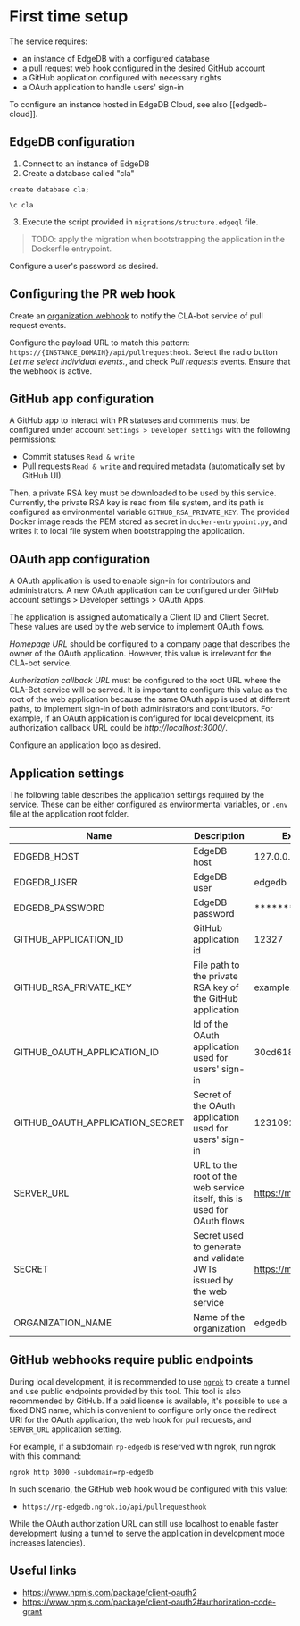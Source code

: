# First time setup

The service requires:

- an instance of EdgeDB with a configured database
- a pull request web hook configured in the desired GitHub account
- a GitHub application configured with necessary rights
- a OAuth application to handle users' sign-in

To configure an instance hosted in EdgeDB Cloud, see also [[edgedb-cloud]].

## EdgeDB configuration

1. Connect to an instance of EdgeDB
2. Create a database called "cla"

```
create database cla;

\c cla
```

3. Execute the script provided in `migrations/structure.edgeql` file.

> TODO: apply the migration when bootstrapping the application in the
> Dockerfile entrypoint.

Configure a user's password as desired.

## Configuring the PR web hook

Create an [organization webhook](https://developer.github.com/v3/orgs/hooks/)
to notify the CLA-bot service of pull request events.

Configure the payload URL to match this pattern:
`https://{INSTANCE_DOMAIN}/api/pullrequesthook`.
Select the radio button _Let me select individual events._, and check
_Pull requests_ events. Ensure that the webhook is active.

## GitHub app configuration

A GitHub app to interact with PR statuses and comments must be configured
under account `Settings > Developer settings` with the following permissions:

- Commit statuses `Read & write`
- Pull requests `Read & write`
  and required metadata (automatically set by GitHub UI).

Then, a private RSA key must be downloaded to be used by this service.
Currently, the private RSA key is read from file system, and its path is
configured as environmental variable `GITHUB_RSA_PRIVATE_KEY`. The provided
Docker image reads the PEM stored as secret in `docker-entrypoint.py`, and
writes it to local file system when bootstrapping the application.

## OAuth app configuration

A OAuth application is used to enable sign-in for contributors and
administrators. A new OAuth application can be configured under
GitHub account settings > Developer settings > OAuth Apps.

The application is assigned automatically a Client ID and Client Secret. These
values are used by the web service to implement OAuth flows.

_Homepage URL_ should be configured to a company page that describes
the owner of the OAuth application. However, this value is irrelevant
for the CLA-bot service.

_Authorization callback URL_ must be configured to the root URL where the
CLA-Bot service will be served. It is important to configure this value as
the root of the web application because the same OAuth app is used at different
paths, to implement sign-in of both administrators and contributors.
For example, if an OAuth application is configured for local development, its
authorization callback URL could be _http://localhost:3000/_.

Configure an application logo as desired.

## Application settings

The following table describes the application settings required by the service.
These can be either configured as environmental variables, or `.env` file at
the application root folder.

| Name                            | Description                                                             | Example value         |
| ------------------------------- | ----------------------------------------------------------------------- | --------------------- |
| EDGEDB_HOST                     | EdgeDB host                                                             | 127.0.0.1             |
| EDGEDB_USER                     | EdgeDB user                                                             | edgedb                |
| EDGEDB_PASSWORD                 | EdgeDB password                                                         | \*\*\*\*\*\*\*\*      |
| GITHUB_APPLICATION_ID           | GitHub application id                                                   | 12327                 |
| GITHUB_RSA_PRIVATE_KEY          | File path to the private RSA key of the GitHub application              | example.pem           |
| GITHUB_OAUTH_APPLICATION_ID     | Id of the OAuth application used for users' sign-in                     | 30cd618b8740eb66a95c  |
| GITHUB_OAUTH_APPLICATION_SECRET | Secret of the OAuth application used for users' sign-in                 | 12310928301920asd9123 |
| SERVER_URL                      | URL to the root of the web service itself, this is used for OAuth flows | https://myorg-cla.com |
| SECRET                          | Secret used to generate and validate JWTs issued by the web service     | https://myorg-cla.com |
| ORGANIZATION_NAME               | Name of the organization                                                | edgedb                |

## GitHub webhooks require public endpoints

During local development, it is recommended to use [`ngrok`](https://ngrok.com/)
to create a tunnel and use public endpoints provided by this tool. This tool
is also recommended by GitHub. If a paid license is available, it's possible
to use a fixed DNS name, which is convenient to configure only once the
redirect URI for the OAuth application, the web hook for pull requests,
and `SERVER_URL` application setting.

For example, if a subdomain `rp-edgedb` is reserved with ngrok, run ngrok with
this command:

```
ngrok http 3000 -subdomain=rp-edgedb
```

In such scenario, the GitHub web hook would be configured with this value:

- `https://rp-edgedb.ngrok.io/api/pullrequesthook`

While the OAuth authorization URL can still use localhost to enable faster
development (using a tunnel to serve the application in development mode
increases latencies).

## Useful links

- https://www.npmjs.com/package/client-oauth2
- https://www.npmjs.com/package/client-oauth2#authorization-code-grant

